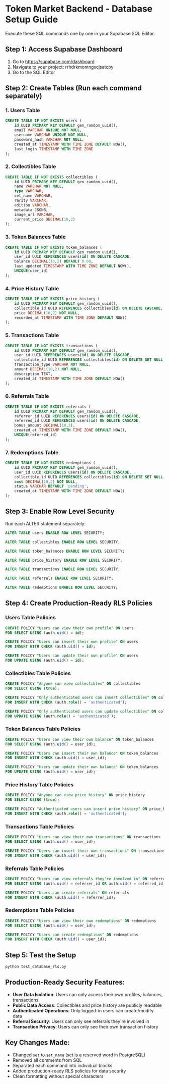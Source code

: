 # Token Market Backend - Database Setup Guide

Execute these SQL commands one by one in your Supabase SQL Editor.

## Step 1: Access Supabase Dashboard
1. Go to https://supabase.com/dashboard
2. Navigate to your project: rrhdrkmomngxcjsatcpy
3. Go to the SQL Editor

## Step 2: Create Tables (Run each command separately)

### 1. Users Table
```sql
CREATE TABLE IF NOT EXISTS users (
    id UUID PRIMARY KEY DEFAULT gen_random_uuid(),
    email VARCHAR UNIQUE NOT NULL,
    username VARCHAR UNIQUE NOT NULL,
    password_hash VARCHAR NOT NULL,
    created_at TIMESTAMP WITH TIME ZONE DEFAULT NOW(),
    last_login TIMESTAMP WITH TIME ZONE
);
```

### 2. Collectibles Table
```sql
CREATE TABLE IF NOT EXISTS collectibles (
    id UUID PRIMARY KEY DEFAULT gen_random_uuid(),
    name VARCHAR NOT NULL,
    type VARCHAR,
    set_name VARCHAR,
    rarity VARCHAR,
    edition VARCHAR,
    metadata JSONB,
    image_url VARCHAR,
    current_price DECIMAL(10,2)
);
```

### 3. Token Balances Table
```sql
CREATE TABLE IF NOT EXISTS token_balances (
    id UUID PRIMARY KEY DEFAULT gen_random_uuid(),
    user_id UUID REFERENCES users(id) ON DELETE CASCADE,
    balance DECIMAL(10,2) DEFAULT 0.00,
    last_updated TIMESTAMP WITH TIME ZONE DEFAULT NOW(),
    UNIQUE(user_id)
);
```

### 4. Price History Table
```sql
CREATE TABLE IF NOT EXISTS price_history (
    id UUID PRIMARY KEY DEFAULT gen_random_uuid(),
    collectible_id UUID REFERENCES collectibles(id) ON DELETE CASCADE,
    price DECIMAL(10,2) NOT NULL,
    recorded_at TIMESTAMP WITH TIME ZONE DEFAULT NOW()
);
```

### 5. Transactions Table
```sql
CREATE TABLE IF NOT EXISTS transactions (
    id UUID PRIMARY KEY DEFAULT gen_random_uuid(),
    user_id UUID REFERENCES users(id) ON DELETE CASCADE,
    collectible_id UUID REFERENCES collectibles(id) ON DELETE SET NULL,
    transaction_type VARCHAR NOT NULL,
    amount DECIMAL(10,2) NOT NULL,
    description TEXT,
    created_at TIMESTAMP WITH TIME ZONE DEFAULT NOW()
);
```

### 6. Referrals Table
```sql
CREATE TABLE IF NOT EXISTS referrals (
    id UUID PRIMARY KEY DEFAULT gen_random_uuid(),
    referrer_id UUID REFERENCES users(id) ON DELETE CASCADE,
    referred_id UUID REFERENCES users(id) ON DELETE CASCADE,
    bonus_amount DECIMAL(10,2),
    created_at TIMESTAMP WITH TIME ZONE DEFAULT NOW(),
    UNIQUE(referred_id)
);
```

### 7. Redemptions Table
```sql
CREATE TABLE IF NOT EXISTS redemptions (
    id UUID PRIMARY KEY DEFAULT gen_random_uuid(),
    user_id UUID REFERENCES users(id) ON DELETE CASCADE,
    collectible_id UUID REFERENCES collectibles(id) ON DELETE SET NULL,
    cost DECIMAL(10,2) NOT NULL,
    status VARCHAR DEFAULT 'pending',
    created_at TIMESTAMP WITH TIME ZONE DEFAULT NOW()
);
```

## Step 3: Enable Row Level Security
Run each ALTER statement separately:

```sql
ALTER TABLE users ENABLE ROW LEVEL SECURITY;
```

```sql
ALTER TABLE collectibles ENABLE ROW LEVEL SECURITY;
```

```sql
ALTER TABLE token_balances ENABLE ROW LEVEL SECURITY;
```

```sql
ALTER TABLE price_history ENABLE ROW LEVEL SECURITY;
```

```sql
ALTER TABLE transactions ENABLE ROW LEVEL SECURITY;
```

```sql
ALTER TABLE referrals ENABLE ROW LEVEL SECURITY;
```

```sql
ALTER TABLE redemptions ENABLE ROW LEVEL SECURITY;
```

## Step 4: Create Production-Ready RLS Policies

### Users Table Policies
```sql
CREATE POLICY "Users can view their own profile" ON users
FOR SELECT USING (auth.uid() = id);
```

```sql
CREATE POLICY "Users can insert their own profile" ON users
FOR INSERT WITH CHECK (auth.uid() = id);
```

```sql
CREATE POLICY "Users can update their own profile" ON users
FOR UPDATE USING (auth.uid() = id);
```

### Collectibles Table Policies
```sql
CREATE POLICY "Anyone can view collectibles" ON collectibles
FOR SELECT USING (true);
```

```sql
CREATE POLICY "Only authenticated users can insert collectibles" ON collectibles
FOR INSERT WITH CHECK (auth.role() = 'authenticated');
```

```sql
CREATE POLICY "Only authenticated users can update collectibles" ON collectibles
FOR UPDATE USING (auth.role() = 'authenticated');
```

### Token Balances Table Policies
```sql
CREATE POLICY "Users can view their own balance" ON token_balances
FOR SELECT USING (auth.uid() = user_id);
```

```sql
CREATE POLICY "Users can insert their own balance" ON token_balances
FOR INSERT WITH CHECK (auth.uid() = user_id);
```

```sql
CREATE POLICY "Users can update their own balance" ON token_balances
FOR UPDATE USING (auth.uid() = user_id);
```

### Price History Table Policies
```sql
CREATE POLICY "Anyone can view price history" ON price_history
FOR SELECT USING (true);
```

```sql
CREATE POLICY "Authenticated users can insert price history" ON price_history
FOR INSERT WITH CHECK (auth.role() = 'authenticated');
```

### Transactions Table Policies
```sql
CREATE POLICY "Users can view their own transactions" ON transactions
FOR SELECT USING (auth.uid() = user_id);
```

```sql
CREATE POLICY "Users can insert their own transactions" ON transactions
FOR INSERT WITH CHECK (auth.uid() = user_id);
```

### Referrals Table Policies
```sql
CREATE POLICY "Users can view referrals they're involved in" ON referrals
FOR SELECT USING (auth.uid() = referrer_id OR auth.uid() = referred_id);
```

```sql
CREATE POLICY "Users can create referrals" ON referrals
FOR INSERT WITH CHECK (auth.uid() = referrer_id);
```

### Redemptions Table Policies
```sql
CREATE POLICY "Users can view their own redemptions" ON redemptions
FOR SELECT USING (auth.uid() = user_id);
```

```sql
CREATE POLICY "Users can create redemptions" ON redemptions
FOR INSERT WITH CHECK (auth.uid() = user_id);
```

## Step 5: Test the Setup
```bash
python test_database_rls.py
```

## Production-Ready Security Features:
- **User Data Isolation**: Users can only access their own profiles, balances, transactions
- **Public Data Access**: Collectibles and price history are publicly readable
- **Authenticated Operations**: Only logged-in users can create/modify data  
- **Referral Security**: Users can only see referrals they're involved in
- **Transaction Privacy**: Users can only see their own transaction history

## Key Changes Made:
- Changed `set` to `set_name` (set is a reserved word in PostgreSQL)
- Removed all comments from SQL
- Separated each command into individual blocks
- Added production-ready RLS policies for data security
- Clean formatting without special characters
